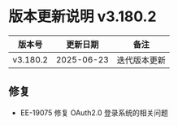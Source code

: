# 版本更新说明 v3.180.2

| 版本号<br/>   | 更新日期<br/>   | 备注<br/>         |
| ------------- | --------------- | ----------------- |
| v3.180.2<br/> | 2025-06-23<br/> | 迭代版本更新<br/> |

## 修复

- EE-19075   修复 OAuth2.0 登录系统的相关问题

